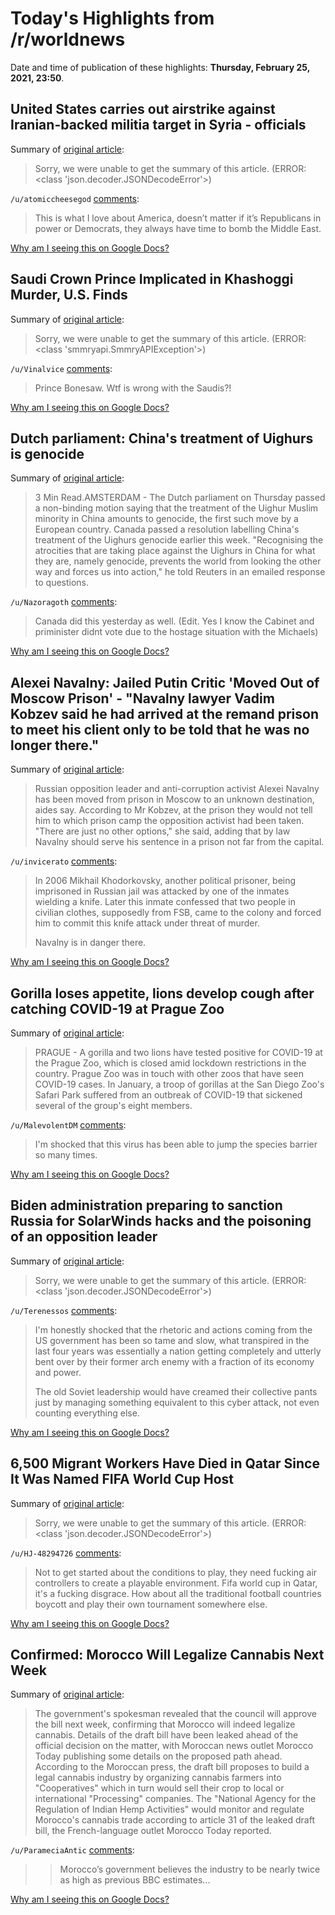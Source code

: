 # Today's Highlights from /r/worldnews

Date and time of publication of these highlights: **Thursday, February 25, 2021, 23:50**.

## United States carries out airstrike against Iranian-backed militia target in Syria - officials

Summary of [original article](https://www.reuters.com/article/us-usa-syria-strike/exclusive-u-s-carries-out-airstrike-against-iranian-backed-militia-target-in-syria-officials-idUSKBN2AP33D):

> Sorry, we were unable to get the summary of this article. (ERROR: <class 'json.decoder.JSONDecodeError'>)

`/u/atomiccheesegod` [comments](https://www.reddit.com/r/worldnews/comments/lskn0j/united_states_carries_out_airstrike_against/):

> This is what I love about America, doesn’t matter if it’s Republicans in power or Democrats, they always have time to bomb the Middle East.

[Why am I seeing this on Google Docs?](https://docs.google.com/document/d/1Dc6We63vOXIZsc0op-Bt4abqkYjXzOigalQqFxmvvbM/edit?usp=sharing)

## Saudi Crown Prince Implicated in Khashoggi Murder, U.S. Finds

Summary of [original article](https://www.bloomberg.com/news/articles/2021-02-26/saudi-crown-prince-implicated-in-khashoggi-murder-u-s-finds?cmpid=socialflow-twitter-business&utm_source=twitter&utm_campaign=socialflow-organic&utm_content=business&utm_medium=social):

> Sorry, we were unable to get the summary of this article. (ERROR: <class 'smmryapi.SmmryAPIException'>)

`/u/Vinalvice` [comments](https://www.reddit.com/r/worldnews/comments/lsn1nj/saudi_crown_prince_implicated_in_khashoggi_murder/):

> Prince Bonesaw. Wtf is wrong with the Saudis?!

[Why am I seeing this on Google Docs?](https://docs.google.com/document/d/1Dc6We63vOXIZsc0op-Bt4abqkYjXzOigalQqFxmvvbM/edit?usp=sharing)

## Dutch parliament: China's treatment of Uighurs is genocide

Summary of [original article](https://www.reuters.com/article/us-netherlands-china-uighurs/dutch-parliament-chinas-treatment-of-uighurs-is-genocide-idUSKBN2AP2CI):

> 3 Min Read.AMSTERDAM - The Dutch parliament on Thursday passed a non-binding motion saying that the treatment of the Uighur Muslim minority in China amounts to genocide, the first such move by a European country. Canada passed a resolution labelling China's treatment of the Uighurs genocide earlier this week. "Recognising the atrocities that are taking place against the Uighurs in China for what they are, namely genocide, prevents the world from looking the other way and forces us into action," he told Reuters in an emailed response to questions.

`/u/Nazoragoth` [comments](https://www.reddit.com/r/worldnews/comments/lsf4ev/dutch_parliament_chinas_treatment_of_uighurs_is/):

> Canada did this yesterday as well. (Edit. Yes I know the Cabinet and priminister didnt vote due to the hostage situation with the Michaels)

[Why am I seeing this on Google Docs?](https://docs.google.com/document/d/1Dc6We63vOXIZsc0op-Bt4abqkYjXzOigalQqFxmvvbM/edit?usp=sharing)

## Alexei Navalny: Jailed Putin Critic 'Moved Out of Moscow Prison' - "Navalny lawyer Vadim Kobzev said he had arrived at the remand prison to meet his client only to be told that he was no longer there."

Summary of [original article](https://www.bbc.com/news/world-europe-56204719):

> Russian opposition leader and anti-corruption activist Alexei Navalny has been moved from prison in Moscow to an unknown destination, aides say. According to Mr Kobzev, at the prison they would not tell him to which prison camp the opposition activist had been taken. "There are just no other options," she said, adding that by law Navalny should serve his sentence in a prison not far from the capital.

`/u/invicerato` [comments](https://www.reddit.com/r/worldnews/comments/lskbrn/alexei_navalny_jailed_putin_critic_moved_out_of/):

> In 2006 Mikhail Khodorkovsky, another political prisoner, being imprisoned in Russian jail was attacked by one of the inmates wielding a knife. Later this inmate confessed that two people in civilian clothes, supposedly from FSB, came to the colony and forced him to commit this knife attack under threat of murder.
> 
> Navalny is in danger there.

[Why am I seeing this on Google Docs?](https://docs.google.com/document/d/1Dc6We63vOXIZsc0op-Bt4abqkYjXzOigalQqFxmvvbM/edit?usp=sharing)

## Gorilla loses appetite, lions develop cough after catching COVID-19 at Prague Zoo

Summary of [original article](https://ca.news.yahoo.com/gorilla-loses-appetite-lions-develop-174036713.html):

> PRAGUE - A gorilla and two lions have tested positive for COVID-19 at the Prague Zoo, which is closed amid lockdown restrictions in the country. Prague Zoo was in touch with other zoos that have seen COVID-19 cases. In January, a troop of gorillas at the San Diego Zoo's Safari Park suffered from an outbreak of COVID-19 that sickened several of the group's eight members.

`/u/MalevolentDM` [comments](https://www.reddit.com/r/worldnews/comments/lsdre6/gorilla_loses_appetite_lions_develop_cough_after/):

> I'm shocked that this virus has been able to jump the species barrier so many times.

[Why am I seeing this on Google Docs?](https://docs.google.com/document/d/1Dc6We63vOXIZsc0op-Bt4abqkYjXzOigalQqFxmvvbM/edit?usp=sharing)

## Biden administration preparing to sanction Russia for SolarWinds hacks and the poisoning of an opposition leader

Summary of [original article](https://www.washingtonpost.com/national-security/biden-russia-sanctions-solarwinds-hacks/2021/02/23/b77039d6-71fa-11eb-85fa-e0ccb3660358_story.html):

> Sorry, we were unable to get the summary of this article. (ERROR: <class 'json.decoder.JSONDecodeError'>)

`/u/Terenessos` [comments](https://www.reddit.com/r/worldnews/comments/lsbtgv/biden_administration_preparing_to_sanction_russia/):

> I'm honestly shocked that the rhetoric and actions coming from the US government has been so tame and slow, what transpired in the last four years was essentially a nation getting completely and utterly bent over by their former arch enemy with a fraction of its economy and power.
> 
> The old Soviet leadership would have creamed their collective pants just by managing something equivalent to this cyber attack, not even counting everything else.

[Why am I seeing this on Google Docs?](https://docs.google.com/document/d/1Dc6We63vOXIZsc0op-Bt4abqkYjXzOigalQqFxmvvbM/edit?usp=sharing)

## 6,500 Migrant Workers Have Died in Qatar Since It Was Named FIFA World Cup Host

Summary of [original article](https://thewire.in/rights/6500-migrant-workers-have-died-in-qatar-since-it-was-named-fifa-world-cup-host):

> Sorry, we were unable to get the summary of this article. (ERROR: <class 'json.decoder.JSONDecodeError'>)

`/u/HJ-48294726` [comments](https://www.reddit.com/r/worldnews/comments/lsihqt/6500_migrant_workers_have_died_in_qatar_since_it/):

> Not to get started about the conditions to play, they need fucking air controllers to create a playable environment. Fifa world cup in Qatar, it's a fucking disgrace. How about all the traditional football countries boycott and play their own tournament somewhere else.

[Why am I seeing this on Google Docs?](https://docs.google.com/document/d/1Dc6We63vOXIZsc0op-Bt4abqkYjXzOigalQqFxmvvbM/edit?usp=sharing)

## Confirmed: Morocco Will Legalize Cannabis Next Week

Summary of [original article](https://www.moroccoworldnews.com/2021/02/335970/confirmed-morocco-will-legalize-cannabis-next-week/):

> The government's spokesman revealed that the council will approve the bill next week, confirming that Morocco will indeed legalize cannabis. Details of the draft bill have been leaked ahead of the official decision on the matter, with Moroccan news outlet Morocco Today publishing some details on the proposed path ahead. According to the Moroccan press, the draft bill proposes to build a legal cannabis industry by organizing cannabis farmers into "Cooperatives" which in turn would sell their crop to local or international "Processing" companies. The "National Agency for the Regulation of Indian Hemp Activities" would monitor and regulate Morocco's cannabis trade according to article 31 of the leaked draft bill, the French-language outlet Morocco Today reported.

`/u/ParameciaAntic` [comments](https://www.reddit.com/r/worldnews/comments/ls8gbw/confirmed_morocco_will_legalize_cannabis_next_week/):

> > Morocco’s government believes the industry to be nearly twice as high as previous BBC estimates...

[Why am I seeing this on Google Docs?](https://docs.google.com/document/d/1Dc6We63vOXIZsc0op-Bt4abqkYjXzOigalQqFxmvvbM/edit?usp=sharing)

